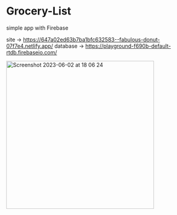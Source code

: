 # Grocery-List
simple app with Firebase

site -> https://647a02ed63b7ba1bfc632583--fabulous-donut-07f7e4.netlify.app/
database -> https://playground-f690b-default-rtdb.firebaseio.com/

<img width="392" alt="Screenshot 2023-06-02 at 18 06 24" src="https://github.com/esmakocak/Grocery-List/assets/101140922/354a1b0e-b104-40f4-b266-1857bcc61f33">
